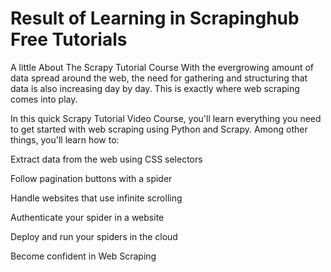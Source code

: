 # Result of Learning in Scrapinghub Free Tutorials

A little About The Scrapy Tutorial Course
With the evergrowing amount of data spread around the web, the need for gathering and structuring that data is also increasing day by day. This is exactly where web scraping comes into play.

In this quick Scrapy Tutorial Video Course, you'll learn everything you need to get started with web scraping using Python and Scrapy. Among other things, you'll learn how to:

Extract data from the web using CSS selectors

Follow pagination buttons with a spider

Handle websites that use infinite scrolling

Authenticate your spider in a website

Deploy and run your spiders in the cloud

Become confident in Web Scraping
